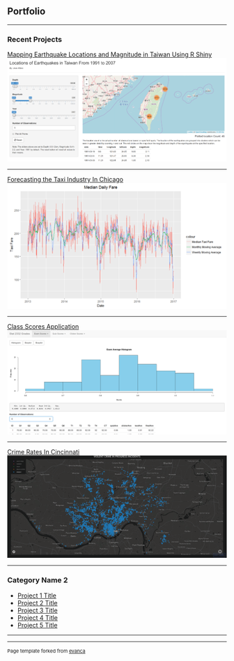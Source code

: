 ## Portfolio

---

### Recent Projects 

[Mapping Earthquake Locations and Magnitude in Taiwan Using R Shiny](https://josealfaro.shinyapps.io/Taiwan_Earthquake_Project/)
<img src="images/Earthquake.PNG?raw=true"/>

---
[Forecasting the Taxi Industry In Chicago]([link](Chicago-Taxi/README.md))
<img src="images/Moving Average.PNG?raw=true"/>

---
[Class Scores Application](https://josealfaro.shinyapps.io/Class_Shiny_App/)
<img src="images/ClassScores.PNG?raw=true"/>

---
[Crime Rates In Cincinnati](/pdf/Police_Report.pdf)
<img src="images/ViolentCrimes.PNG?raw=true"/>

---

### Category Name 2

- [Project 1 Title](http://example.com/)
- [Project 2 Title](http://example.com/)
- [Project 3 Title](http://example.com/)
- [Project 4 Title](http://example.com/)
- [Project 5 Title](http://example.com/)

---




---
<p style="font-size:11px">Page template forked from <a href="https://github.com/evanca/quick-portfolio">evanca</a></p>
<!-- Remove above link if you don't want to attibute -->
